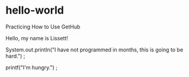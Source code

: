 # hello-world
Practicing How to Use GetHub

Hello, my name is Lissett!

System.out.println("I have not programmed in months, this is going to be hard.") ;

printf("I'm hungry.") ;
